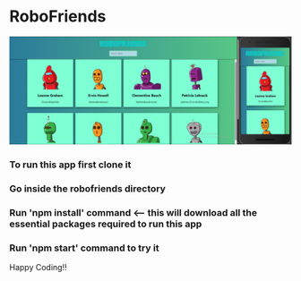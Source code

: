 # RoboFriends

![image alt](https://github.com/unqYatharth/RoboFriends/blob/5cc0d40132c9cb5421db287485e3b46943059a8f/RoboFriends-Image.jpg)

### To run this app first clone it
### Go inside the robofriends directory
### Run 'npm install' command <-- this will download all the essential packages required to run this app
### Run 'npm start' command to try it

Happy Coding!!
